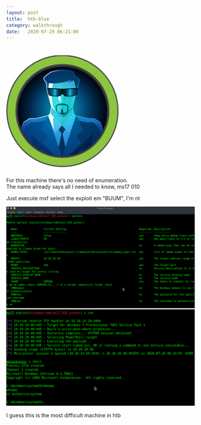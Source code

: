 ```yaml
---
layout: post
title:  htb-blue
category: walkthrough
date:   2020-07-29 06:21:00
---
```


# ![blue](/assets/img/blue/blue.png)  
  
  
For this machine there's no need of enumeration.  
The name already says all I needed to know, ms17 010  

Just execute msf select the exploit em "BUUM", I'm nt  

![exploit](/assets/img/blue/blue1.png)  
![root](/assets/img/blue/blue2.png)  

I guess this is the most difficult machine in htb  
